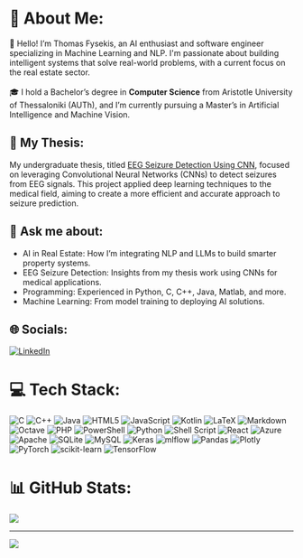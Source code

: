 # 💫 About Me:
👋 Hello! I’m Thomas Fysekis, an AI enthusiast and software engineer specializing in Machine Learning and NLP. I'm passionate about building intelligent systems that solve real-world problems, with a current focus on the real estate sector. <br><br> 🎓 I hold a Bachelor’s degree in <b>Computer Science</b> from Aristotle University of Thessaloniki (AUTh), and I’m currently pursuing a Master’s in Artificial Intelligence and Machine Vision. 
<br>
## 🧠 My Thesis: 
My undergraduate thesis, titled [EEG Seizure Detection Using CNN](https://github.com/tfysekis/EEG-Seizure-Detection-Using-CNN), focused on leveraging Convolutional Neural Networks (CNNs) to detect seizures from EEG signals. This project applied deep learning techniques to the medical field, aiming to create a more efficient and accurate approach to seizure prediction.

## 💬 Ask me about:
- AI in Real Estate: How I’m integrating NLP and LLMs to build smarter property systems.
- EEG Seizure Detection: Insights from my thesis work using CNNs for medical applications.
- Programming: Experienced in Python, C, C++, Java, Matlab, and more.
- Machine Learning: From model training to deploying AI solutions.

## 🌐 Socials:
[![LinkedIn](https://img.shields.io/badge/LinkedIn-%230077B5.svg?logo=linkedin&logoColor=white)](https://linkedin.com/in/thomas-fysekis-a08a8320b) 

# 💻 Tech Stack:
![C](https://img.shields.io/badge/c-%2300599C.svg?style=plastic&logo=c&logoColor=white) ![C++](https://img.shields.io/badge/c++-%2300599C.svg?style=plastic&logo=c%2B%2B&logoColor=white) ![Java](https://img.shields.io/badge/java-%23ED8B00.svg?style=plastic&logo=openjdk&logoColor=white) ![HTML5](https://img.shields.io/badge/html5-%23E34F26.svg?style=plastic&logo=html5&logoColor=white) ![JavaScript](https://img.shields.io/badge/javascript-%23323330.svg?style=plastic&logo=javascript&logoColor=%23F7DF1E) ![Kotlin](https://img.shields.io/badge/kotlin-%237F52FF.svg?style=plastic&logo=kotlin&logoColor=white) ![LaTeX](https://img.shields.io/badge/latex-%23008080.svg?style=plastic&logo=latex&logoColor=white) ![Markdown](https://img.shields.io/badge/markdown-%23000000.svg?style=plastic&logo=markdown&logoColor=white) ![Octave](https://img.shields.io/badge/OCTAVE-darkblue?style=plastic&logo=octave&logoColor=fcd683) ![PHP](https://img.shields.io/badge/php-%23777BB4.svg?style=plastic&logo=php&logoColor=white) ![PowerShell](https://img.shields.io/badge/PowerShell-%235391FE.svg?style=plastic&logo=powershell&logoColor=white) ![Python](https://img.shields.io/badge/python-3670A0?style=plastic&logo=python&logoColor=ffdd54) ![Shell Script](https://img.shields.io/badge/shell_script-%23121011.svg?style=plastic&logo=gnu-bash&logoColor=white)  ![React](https://img.shields.io/badge/react-%2320232a.svg?style=plastic&logo=react&logoColor=%2361DAFB) ![Azure](https://img.shields.io/badge/azure-%230072C6.svg?style=plastic&logo=microsoftazure&logoColor=white) ![Apache](https://img.shields.io/badge/apache-%23D42029.svg?style=plastic&logo=apache&logoColor=white) ![SQLite](https://img.shields.io/badge/sqlite-%2307405e.svg?style=plastic&logo=sqlite&logoColor=white) ![MySQL](https://img.shields.io/badge/mysql-4479A1.svg?style=plastic&logo=mysql&logoColor=white) ![Keras](https://img.shields.io/badge/Keras-%23D00000.svg?style=plastic&logo=Keras&logoColor=white) ![mlflow](https://img.shields.io/badge/mlflow-%23d9ead3.svg?style=plastic&logo=numpy&logoColor=blue) ![Pandas](https://img.shields.io/badge/pandas-%23150458.svg?style=plastic&logo=pandas&logoColor=white) ![Plotly](https://img.shields.io/badge/Plotly-%233F4F75.svg?style=plastic&logo=plotly&logoColor=white) ![PyTorch](https://img.shields.io/badge/PyTorch-%23EE4C2C.svg?style=plastic&logo=PyTorch&logoColor=white) ![scikit-learn](https://img.shields.io/badge/scikit--learn-%23F7931E.svg?style=plastic&logo=scikit-learn&logoColor=white) ![TensorFlow](https://img.shields.io/badge/TensorFlow-%23FF6F00.svg?style=plastic&logo=TensorFlow&logoColor=white)
# 📊 GitHub Stats:
![](https://github-readme-stats.vercel.app/api/top-langs/?username=tfysekis&theme=dark&hide_border=true&include_all_commits=true&count_private=false&layout=compact)

---
[![](https://visitcount.itsvg.in/api?id=tfysekis&icon=0&color=0)](https://visitcount.itsvg.in)

<!-- Proudly created with GPRM ( https://gprm.itsvg.in ) -->
